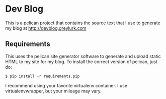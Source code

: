 # Dev Blog

This is a pelican project that contains the source text that I use to generate my blog
at http://devblog.greylurk.com

## Requirements
This uses the pelican site generator software to generate and upload static HTML to my site
for my blog.  To install the correct version of pelican, just do:

```
$ pip install -r requirements.pip
```

I recommend using your favorite virtualenv container.  I use virtualenvwrapper, but your mileage may vary.



